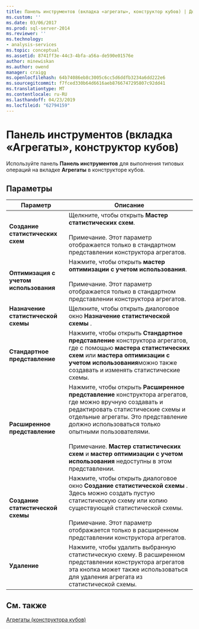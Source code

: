 ```yaml
---
title: Панель инструментов (вкладка «агрегаты», конструктор кубов) | Документация Майкрософт
ms.custom: ''
ms.date: 03/06/2017
ms.prod: sql-server-2014
ms.reviewer: ''
ms.technology:
- analysis-services
ms.topic: conceptual
ms.assetid: 8741ff3e-44c3-4bfa-a56a-de590e01576e
author: minewiskan
ms.author: owend
manager: craigg
ms.openlocfilehash: 64b74086eb8c3005c6cc5d6ddfb3234a6dd222e6
ms.sourcegitcommit: f7fced330b64d6616aeb8766747295807c92dd41
ms.translationtype: MT
ms.contentlocale: ru-RU
ms.lasthandoff: 04/23/2019
ms.locfileid: "62794159"
---
```

# <a name="toolbar-aggregations-tab-cube-designer"></a>Панель инструментов (вкладка «Агрегаты», конструктор кубов)
  Используйте панель **Панель инструментов** для выполнения типовых операций на вкладке **Агрегаты** в конструкторе кубов.  
  
## <a name="options"></a>Параметры  
  
|Параметр|Описание|  
|------------|-----------------|  
|**Создание статистических схем**|Щелкните, чтобы открыть **Мастер статистических схем**.<br /><br /> Примечание. Этот параметр отображается только в стандартном представлении конструктора агрегатов.|  
|**Оптимизация с учетом использования**|Нажмите, чтобы открыть **мастер оптимизации с учетом использования**.<br /><br /> Примечание. Этот параметр отображается только в стандартном представлении конструктора агрегатов.|  
|**Назначение статистической схемы**|Щелкните, чтобы открыть диалоговое окно **Назначение статистической схемы** .|  
|**Стандартное представление**|Нажмите, чтобы открыть **Стандартное представление** конструктора агрегатов, где с помощью **мастера статистических схем** или **мастера оптимизации с учетом использования**можно также создавать и изменять статистические схемы.|  
|**Расширенное представление**|Нажмите, чтобы открыть **Расширенное представление** конструктора агрегатов, где можно вручную создавать и редактировать статистические схемы и отдельные агрегаты. Это представление должно использоваться только опытными пользователями.<br /><br /> Примечание. **Мастер статистических схем** и **мастер оптимизации с учетом использования** недоступны в этом представлении.|  
|**Создание статистической схемы**|Нажмите, чтобы открыть диалоговое окно **Создание статистической схемы** . Здесь можно создать пустую статистическую схему или копию существующей статистической схемы.<br /><br /> Примечание. Этот параметр отображается только в расширенном представлении конструктора агрегатов.|  
|**Удаление**|Нажмите, чтобы удалить выбранную статистическую схему.  В расширенном представлении конструктора агрегатов эта кнопка может также использоваться для удаления агрегата из статистической схемы.|  
  
## <a name="see-also"></a>См. также  
 [Агрегаты &#40;конструктора кубов&#41;](aggregations-cube-design.md)  
  
  
